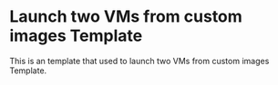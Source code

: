 # Launch two VMs from custom images Template

This is an template that used to launch two VMs from custom images Template.
